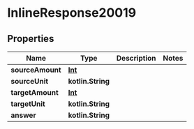 
# InlineResponse20019

## Properties
Name | Type | Description | Notes
------------ | ------------- | ------------- | -------------
**sourceAmount** | [**Int**](Int.md) |  |
**sourceUnit** | **kotlin.String** |  | 
**targetAmount** | [**Int**](Int.md) |  |
**targetUnit** | **kotlin.String** |  | 
**answer** | **kotlin.String** |  | 



